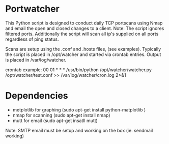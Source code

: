 # Portwatcher
This Python script is designed to conduct daily TCP portscans using Nmap and email the open and closed changes to a client. Note: The script ignores filtered ports. Additionally the script will scan all ip's supplied on all ports regardless of ping status.

Scans are setup using the .conf and .hosts files, (see examples).
Typically the script is placed in /opt/watcher and started via crontab entries. 
Output is placed in /var/log/watcher.

crontab example:
00 01 * * * /usr/bin/python /opt/watcher/watcher.py /opt/watcher/test.conf >> /var/log/watcher/cron.log 2>&1

# Dependencies

  - metplotlib for graphing (sudo apt-get install python-matplotlib )
  - nmap for scanning (sudo apt-get install nmap)
  - mutt for email (sudo apt-get insatll mutt)

Note: SMTP email must be setup and working on the box (ie. sendmail working)

